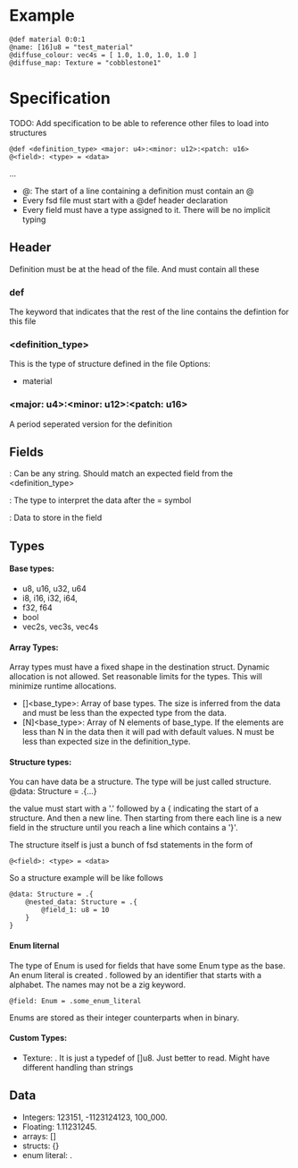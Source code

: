 # Example 
```
@def material 0:0:1
@name: [16]u8 = "test_material"
@diffuse_colour: vec4s = [ 1.0, 1.0, 1.0, 1.0 ]
@diffuse_map: Texture = "cobblestone1"
```

# Specification
TODO: Add specification to be able to reference other files to load into structures

```
@def <definition_type> <major: u4>:<minor: u12>:<patch: u16>
@<field>: <type> = <data>
```
...

* @: The start of a line containing a definition must contain an @
* Every fsd file must start with a @def header declaration
* Every field must have a type assigned to it. There will be no implicit typing

## Header
Definition must be at the head of the file. And must contain all these

### def
The keyword that indicates that the rest of the line contains the defintion for this file

### <definition_type> 
This is the type of structure defined in the file
Options:
 * material

### <major: u4>:<minor: u12>:<patch: u16>
A period seperated version for the definition

## Fields

<field>: Can be any string. Should match an expected field from the <definition_type>

<type>: The type to interpret the data after the = symbol

<data>: Data to store in the field

## Types

#### Base types:
* u8, u16, u32, u64
* i8, i16, i32, i64,
* f32, f64
* bool
* vec2s, vec3s, vec4s

#### Array Types:
Array types must have a fixed shape in the destination struct. Dynamic allocation is not allowed. Set reasonable limits
for the types. This will minimize runtime allocations.

* []<base_type>: Array of base types. The size is inferred from the data and must be less than the expected type from 
the data.
* [N]<base_type>: Array of N elements of base_type. If the elements are less than N in the data then it will pad with default
values. N must be less than expected size in the definition_type.

#### Structure types:
You can have data be a structure. The type will be just called structure.
@data: Structure = .{...}

the value must start with a '.' followed by a { indicating the start of a structure. And then a new line.
Then starting from there each line is a new field in the structure until you reach a line which contains a '}'.

The structure itself is just a bunch of fsd statements in the form of 

```
@<field>: <type> = <data>
```

So a structure example will be like follows

```
@data: Structure = .{
    @nested_data: Structure = .{
        @field_1: u8 = 10
    }
}
```

#### Enum liternal

The type of Enum is used for fields that have some Enum type as the base. An enum literal is created . followed by an
identifier that starts with a alphabet. The names may not be a zig keyword.

```
@field: Enum = .some_enum_literal
```

Enums are stored as their integer counterparts when in binary.

#### Custom Types:
* Texture: <string path relative to base_asset_path>. It is just a typedef of []u8. Just better to read. Might have different
handling than strings

## Data

* Integers: 123151, -1123124123, 100_000.
* Floating: 1.11231245.
* arrays: []
* structs: {}
* enum literal: .<identifier>
